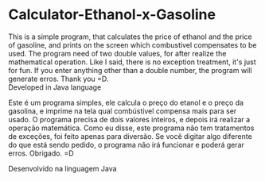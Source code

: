 # Calculator-Ethanol-x-Gasoline
This is a simple program, that calculates the price of ethanol and the price of gasoline, and prints on the screen which combustivel compensates to be used. The program need of two double values, for after realize the mathematical operation. Like I said, there is no exception treatment, it's just for fun. If you enter anything other than a double number, the program will generate erros. Thank you =D.  
Developed in Java language

Este é um programa simples, ele calcula o preço do etanol e o preço da gasolina, e imprime na tela qual combústivel compensa mais para ser usado. O programa precisa de dois valores inteiros, e depois irá realizar a operação matemática. Como eu disse, este programa não tem tratamentos de exceções, foi feito apenas para diversão. Se você digitar algo diferente do que está sendo pedido, o programa não irá funcionar e poderá gerar erros. Obrigado. =D

Desenvolvido na linguagem Java
